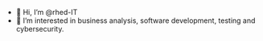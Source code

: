 - 👋 Hi, I’m @rhed-IT
- 👀 I’m interested in business analysis, software development, testing and cybersecurity.
